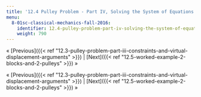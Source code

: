 ```yaml
---
title: '12.4 Pulley Problem - Part IV, Solving the System of Equations'
menu:
  8-01sc-classical-mechanics-fall-2016:
    identifier: 12.4-pulley-problem-part-iv-solving-the-system-of-equations
    weight: 790
---
```

« [Previous]({{< ref "12.3-pulley-problem-part-iii-constraints-and-virtual-displacement-arguments" >}}) | [Next]({{< ref "12.5-worked-example-2-blocks-and-2-pulleys" >}}) »

« [Previous]({{< ref "12.3-pulley-problem-part-iii-constraints-and-virtual-displacement-arguments" >}}) | [Next]({{< ref "12.5-worked-example-2-blocks-and-2-pulleys" >}}) »
